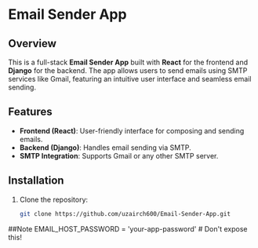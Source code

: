 # Email Sender App

## Overview

This is a full-stack **Email Sender App** built with **React** for the frontend and **Django** for the backend. The app allows users to send emails using SMTP services like Gmail, featuring an intuitive user interface and seamless email sending.

## Features
- **Frontend (React)**: User-friendly interface for composing and sending emails.
- **Backend (Django)**: Handles email sending via SMTP.
- **SMTP Integration**: Supports Gmail or any other SMTP server.

## Installation

1. Clone the repository:
   ```bash
   git clone https://github.com/uzairch600/Email-Sender-App.git


  ##Note
  EMAIL_HOST_PASSWORD = 'your-app-password'  # Don't expose this!
